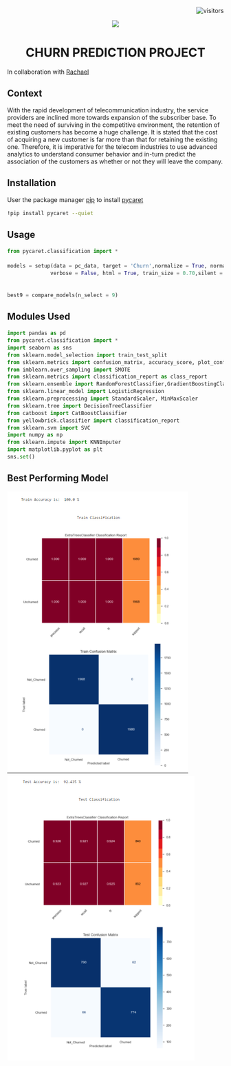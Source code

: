<p align="right"> <img src="https://visitor-badge.glitch.me/badge?page_id=anidimma.Churn" alt="visitors"> </p>
<p align="center"> <img src="https://www.flaticon.com/svg/vstatic/svg/3447/3447965.svg?token=exp=1619095259~hmac=8ee4de4b8ce9f513569bee3658c9b12e" width="200" /> </p>
<h1 align="center"> CHURN PREDICTION PROJECT </h1>

In collaboration with [Rachael](https://github.com/Bamy-dev)  

## Context
With the rapid development of telecommunication industry, the service providers are inclined more towards expansion of the subscriber base. To meet the need of surviving in the competitive environment, the retention of existing customers has become a huge challenge. It is stated that the cost of acquiring a new customer is far more than that for retaining the existing one. Therefore, it is imperative for the telecom industries to use advanced analytics to understand consumer behavior and in-turn predict the association of the customers as whether or not they will leave the company.


## Installation


User the package manager [pip](https://pip.pypa.io/en/stable/) to install [pycaret](https://pycaret.org/)

```bash
!pip install pycaret --quiet
```
## Usage
```python
from pycaret.classification import *

models = setup(data = pc_data, target = 'Churn',normalize = True, normalize_method = 'minmax',transformation = True,
              verbose = False, html = True, train_size = 0.70,silent = True, session_id = 100, numeric_features = ['ContractRenewal', 'CustServCalls'])


best9 = compare_models(n_select = 9)
```

## Modules Used
```python
import pandas as pd
from pycaret.classification import *
import seaborn as sns
from sklearn.model_selection import train_test_split
from sklearn.metrics import confusion_matrix, accuracy_score, plot_confusion_matrix
from imblearn.over_sampling import SMOTE 
from sklearn.metrics import classification_report as class_report
from sklearn.ensemble import RandomForestClassifier,GradientBoostingClassifier,ExtraTreesClassifier
from sklearn.linear_model import LogisticRegression
from sklearn.preprocessing import StandardScaler, MinMaxScaler
from sklearn.tree import DecisionTreeClassifier
from catboost import CatBoostClassifier
from yellowbrick.classifier import classification_report
from sklearn.svm import SVC
import numpy as np
from sklearn.impute import KNNImputer
import matplotlib.pyplot as plt
sns.set()
```

## Best Performing Model
![](SourceImages/ChurnExtraTreesTrain.PNG)
![](SourceImages/ChurnExtraTreesTest.PNG)



